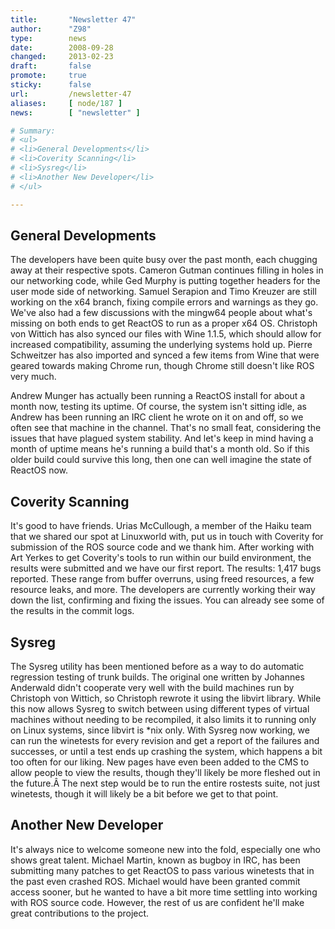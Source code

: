 ```yaml
---
title:       "Newsletter 47"
author:      "Z98"
type:        news
date:        2008-09-28
changed:     2013-02-23
draft:       false
promote:     true
sticky:      false
url:         /newsletter-47
aliases:     [ node/187 ]
news:        [ "newsletter" ]

# Summary:
# <ul>
# <li>General Developments</li>
# <li>Coverity Scanning</li>
# <li>Sysreg</li>
# <li>Another New Developer</li>
# </ul>

---
```

<h2>General Developments</h2>
<p>
The developers have been quite busy over the past month, each chugging away at their respective spots.  Cameron Gutman continues filling in holes in our networking code, while Ged Murphy is putting together headers for the user mode side of networking.  Samuel Serapion and Timo Kreuzer are still working on the x64 branch, fixing compile errors and warnings as they go.  We've also had a few discussions with the mingw64 people about what's missing on both ends to get ReactOS to run as a proper x64 OS.  Christoph von Wittich has also synced our files with Wine 1.1.5, which should allow for increased compatibility, assuming the underlying systems hold up.  Pierre Schweitzer has also imported and synced a few items from Wine that were geared towards making Chrome run, though Chrome still doesn't like ROS very much.
</p>
<p>
Andrew Munger has actually been running a ReactOS install for about a month now, testing its uptime. Of course, the system isn't sitting idle, as Andrew has been running an IRC client he wrote on it on and off, so we often see that machine in the channel.  That's no small feat, considering the issues that have plagued system stability.  And let's keep in mind having a month of uptime means he's running a build that's a month old.  So if this older build could survive this long, then one can well imagine the state of ReactOS now.
</p>
<h2>Coverity Scanning</h2>
<p>
It's good to have friends.  Urias McCullough, a member of the Haiku team that we shared our spot at Linuxworld with, put us in touch with Coverity for submission of the ROS source code and we thank him.  After working with Art Yerkes to get Coverity's tools to run within our build environment, the results were submitted and we have our first report.  The results: 1,417 bugs reported.  These range from buffer overruns, using freed resources, a few resource leaks, and more.  The developers are currently working their way down the list, confirming and fixing the issues.  You can already see some of the results in the commit logs.
</p>
<h2>Sysreg</h2>
<p>
The Sysreg utility has been mentioned before as a way to do automatic regression testing of trunk builds.  The original one written by Johannes Anderwald didn't cooperate very well with the build machines run by Christoph von Wittich, so Christoph rewrote it using the libvirt library.  While this now allows Sysreg to switch between using different types of virtual machines without needing to be recompiled, it also limits it to running only on Linux systems, since libvirt is *nix only.  With Sysreg now working, we can run the winetests for every revision and get a report of the failures and successes, or until a test ends up crashing the system, which happens a bit too often for our liking. New pages have even been added to the CMS to allow people to view the results, though they'll likely be more fleshed out in the future.Â  The next step would be to run the entire rostests suite, not just winetests, though it will likely be a bit before we get to that point. 
</p>
<h2>Another New Developer</h2>
<p>
It's always nice to welcome someone new into the fold, especially one who shows great talent.  Michael Martin, known as bugboy in IRC, has been submitting many patches to get ReactOS to pass various winetests that in the past even crashed ROS.  Michael would have been granted commit access sooner, but he wanted to have a bit more time settling into working with ROS source code.  However, the rest of us are confident he'll make great contributions to the project.
</p>
